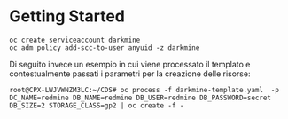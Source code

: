 # Getting Started

```
oc create serviceaccount darkmine
oc adm policy add-scc-to-user anyuid -z darkmine
```

Di seguito invece un esempio in cui viene processato il templato e contestualmente passati i parametri per la creazione delle risorse:
```
root@CPX-LWJVWNZM3LC:~/CDS# oc process -f darkmine-template.yaml  -p DC_NAME=redmine DB_NAME=redmine DB_USER=redmine DB_PASSWORD=secret DB_SIZE=2 STORAGE_CLASS=gp2 | oc create -f -
```
